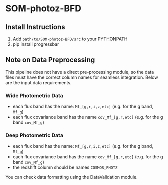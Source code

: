 # SOM-photoz-BFD


## Install Instructions

1. Add `path/to/SOM-photoz-BFD/src` to your PYTHONPATH
2. pip install progressbar

## Note on Data Preprocessing

This pipeline does not have a direct pre-processing module, so the data files must have the correct column names for seamless integration. Below are the input data requirements. 

### Wide Photometric Data
- each flux band has the name: `Mf_[g,r,i,z,etc]` (e.g. for the g band, `Mf_g`)
- each flux covariance band has the name `cov_Mf_[g,r,etc]` (e.g. for the g band `cov_Mf_g`)

### Deep Photometric Data 
- each flux band has the name: `Mf_[g,r,i,z,etc]` (e.g. for the g band, `Mf_g`)
- each flux covariance band has the name `cov_Mf_[g,r,etc]` (e.g. for the g band `cov_Mf_g`)
- the redshift column should be names `COSMOS_PHOTZ`

You can check data formatting using the DataValidation module.
 
